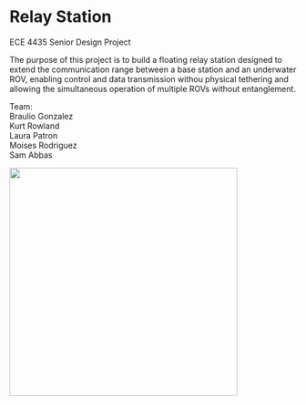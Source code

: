 # Relay Station
ECE 4435 Senior Design Project <br>

The purpose of this project is to build a floating relay station designed to extend the communication range between a base station and an underwater ROV, enabling control and data transmission withou physical tethering and allowing the simultaneous operation of multiple ROVs without entanglement.

Team:<br>
Braulio Gonzalez <br>
Kurt Rowland <br>
Laura Patron <br>
Moises Rodriguez <br>
Sam Abbas <br>

<img src="https://github.com/user-attachments/assets/21366a36-678b-4be8-b104-fd8436216121" width="400">
